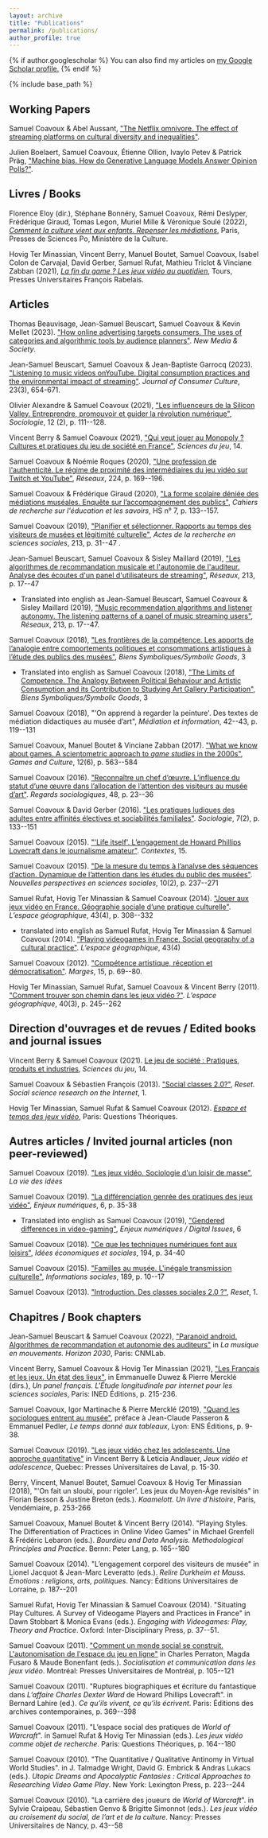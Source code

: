 ```yaml
---
layout: archive
title: "Publications"
permalink: /publications/
author_profile: true
---
```


{% if author.googlescholar %}
  You can also find my articles on <u><a href="{{author.googlescholar}}">my Google Scholar profile</a>.</u>
{% endif %}

{% include base_path %}

<!-- {% for post in site.publications reversed %}
  {% include archive-single.html %}
{% endfor %} -->

<!--A list limited to publications in English can be found [here]({{base_path}}/publications_en.html).
-->

## Working Papers

Samuel Coavoux & Abel Aussant, ["The Netflix omnivore. The effect of streaming platforms on cultural diversity and inequalities"](https://osf.io/preprints/socarxiv/dycwz).

Julien Boelaert, Samuel Coavoux, Étienne Ollion, Ivaylo Petev & Patrick Präg, ["Machine bias. How do Generative Language Models Answer Opinion Polls?"](https://osf.io/preprints/socarxiv/r2pnb).

## Livres / Books

Florence Eloy (dir.), Stéphane Bonnéry, Samuel Coavoux, Rémi Deslyper, Frédérique Giraud, Tomas Legon, Muriel Mille & Véronique Soulé (2022), [*Comment la culture vient aux enfants. Repenser les médiations*](https://www.pressesdesciencespo.fr/fr/book/?gcoi=27246100681300), Paris, Presses de Sciences Po, Ministère de la Culture.

Hovig Ter Minassian, Vincent Berry, Manuel Boutet, Samuel Coavoux, Isabel Colon de Carvajal, David Gerber, Samuel Rufat, Mathieu Triclot & Vinciane Zabban (2021), [*La fin du game ? Les jeux vidéo au quotidien*](https://pufr-editions.fr/produit/la-fin-du-game/), Tours, Presses Universitaires François Rabelais.

## Articles

Thomas Beauvisage, Jean-Samuel Beuscart, Samuel Coavoux & Kevin Mellet (2023). ["How online advertising targets consumers. The uses of categories and algorithmic tools by audience planners"](https://journals.sagepub.com/doi/10.1177/14614448221146174). *New Media & Society*.

Jean-Samuel Beuscart, Samuel Coavoux & Jean-Baptiste Garrocq (2023). ["Listening to music videos onYouTube. Digital consumption practices and the environmental impact of streaming"](https://journals.sagepub.com/doi/full/10.1177/14695405221133266). *Journal of Consumer Culture*, 23(3), 654-671.

Olivier Alexandre & Samuel Coavoux (2021), ["Les influenceurs de la Silicon Valley. Entreprendre, promouvoir et guider la révolution numérique"](https://www-cairn-info.acces.bibliotheque-diderot.fr/revue-sociologie-2021-2-page-111.htm), *Sociologie*, 12 (2), p. 111--128.

Vincent Berry & Samuel Coavoux (2021), ["Qui veut jouer au Monopoly ? Cultures et pratiques du jeu de société en France"](https://journals.openedition.org/sdj/2819), *Sciences du jeu*, 14.

Samuel Coavoux & Noémie Roques (2020), ["Une profession de l'authenticité. Le régime de proximité des intermédiaires du jeu vidéo sur Twitch et YouTube"](https://www.cairn.info/revue-reseaux-2020-6-page-169.htm), *Réseaux*, 224, p. 169--196.

Samuel Coavoux & Frédérique Giraud (2020), ["La forme scolaire déniée des médiations muséales. Enquête sur l’accompagnement des publics"](https://journals.openedition.org/cres/4427), *Cahiers de recherche sur l'éducation et les savoirs*, HS n° 7, p. 133--157.

Samuel Coavoux (2019), ["Planifier et sélectionner. Rapports au temps des visiteurs de musées et légitimité culturelle"](https://www.cairn.info/revue-actes-de-la-recherche-en-sciences-sociales-2019-1-page-31.htm), *Actes de la recherche en sciences sociales*, 213, p. 31--47
[<i class="fa fa-file-pdf-o" aria-hidden="true"></i>](https://halshs.archives-ouvertes.fr/halshs-02119400/document).

Jean-Samuel Beuscart, Samuel Coavoux & Sisley Maillard (2019), ["Les algorithmes de recommandation musicale et l'autonomie de l'auditeur. Analyse des écoutes d'un panel d'utilisateurs de streaming"](https://www.cairn.info/revue-reseaux-2019-1-page-17.htm), *Réseaux*, 213, p. 17--47
[<i class="fa fa-file-pdf-o" aria-hidden="true"></i>](https://halshs.archives-ouvertes.fr/halshs-01639788v2/document)
+ Translated into english as Jean-Samuel Beuscart, Samuel Coavoux & Sisley Maillard (2019), ["Music recommendation algorithms and listener autonomy. The listening patterns of a panel of music streaming users"](https://www.cairn-int.info/article.php?ID_ARTICLE=E_RES_213_0017), *Réseaux*, 213, p. 17--47.

Samuel Coavoux (2018), ["Les frontières de la compétence. Les apports de l’analogie entre comportements politiques et consommations artistiques à l’étude des publics des musées"](https://revue.biens-symboliques.net/296), *Biens Symboliques/Symbolic Goods*, 3
[<i class="fa fa-file-pdf-o" aria-hidden="true"></i>](https://revue.biens-symboliques.net/296?file=1)

+ Translated into english as Samuel Coavoux (2018), ["The Limits of Competence. The Analogy Between Political Behaviour and Artistic Consumption and its Contribution to Studying Art Gallery Participation"](https://revue.biens-symboliques.net/298), *Biens Symboliques/Symbolic Goods*, 3
[<i class="fa fa-file-pdf-o" aria-hidden="true"></i>](https://revue.biens-symboliques.net/298?file=1)

Samuel Coavoux (2018), "'On apprend à regarder la peinture'. Des textes de médiation didactiques au musée d’art", *Médiation et information*, 42--43, p. 119--131
[<i class="fa fa-file-pdf-o" aria-hidden="true"></i>]({{base_path}}/files/Coavoux_2018_Expo_didactique_MEI.pdf)

Samuel Coavoux, Manuel Boutet & Vinciane Zabban (2017). ["What we know about games. A scientometric approach to *game studies* in the 2000s"](http://gac.sagepub.com/content/early/2016/11/17/1555412016676661.abstract), *Games and Culture*, 12(6), p. 563--584
[<i class="fa fa-file-pdf-o" aria-hidden="true"></i>]({{base_path}}/files/coavoux2016_game_studies.pdf)

Samuel Coavoux (2016). ["Reconnaître un chef d’œuvre. L’influence du statut d’une œuvre dans l’allocation de l’attention des visiteurs au musée d’art"](http://www.regards-sociologiques.fr/n49-2016-2). *Regards sociologiques*, 48, p. 23--36
[<i class="fa fa-file-pdf-o" aria-hidden="true"></i>]({{base_path}}/files/coavoux2016_statut.pdf)

Samuel Coavoux & David Gerber (2016). ["Les pratiques ludiques des adultes entre affinités électives et sociabilités familiales"](http://www.cairn.info/resume.php?ID_ARTICLE=SOCIO_072_0133). *Sociologie*, 7(2), p. 133--151
[<i class="fa fa-file-pdf-o" aria-hidden="true"></i>]({{base_path}}/files/coavoux2016_famille_jeu.pdf)

Samuel Coavoux (2015). ["'Life itself'. L’engagement de Howard Phillips Lovecraft dans le journalisme amateur"](http://contextes.revues.org/6031). *Contextes*, 15.

Samuel Coavoux (2015). ["De la mesure du temps à l’analyse des séquences d’action. Dynamique de l’attention dans les études du public des musées"](https://www.erudit.org/revue/npss/2015/v10/n2/1030269ar.html). *Nouvelles perspectives en sciences sociales*, 10(2), p. 237--271
[<i class="fa fa-file-pdf-o" aria-hidden="true"></i>]({{base_path}}/files/coavoux2015_visitor_studies.pdf)

Samuel Rufat, Hovig Ter Minassian & Samuel Coavoux (2014). ["Jouer aux jeux vidéo en France. Géographie sociale d’une pratique culturelle"](http://www.cairn.info/resume.php?ID_ARTICLE=EG_434_0308). *L’espace géographique*, 43(4), p. 308--332
[<i class="fa fa-file-pdf-o" aria-hidden="true"></i>]({{base_path}}/files/rufat2014_espace_geo.pdf)

+ translated into english as Samuel Rufat, Hovig Ter Minassian & Samuel Coavoux (2014). ["Playing videogames in France. Social geography of a cultural practice"](https://www.cairn-int.info/article-E_EG_434_0308--playing-video-games-in-france-social.htm). *L’espace géographique*, 43(4) 
[<i class="fa fa-file-pdf-o" aria-hidden="true"></i>]({{base_path}}/files/rufat2014_espace_geo_en.pdf)

Samuel Coavoux (2012). ["Compétence artistique, réception et démocratisation"](http://marges.revues.org/355). *Marges*, 15, p. 69--80.

Hovig Ter Minassian, Samuel Rufat, Samuel Coavoux & Vincent Berry (2011). ["Comment trouver son chemin dans les jeux vidéo ?"](http://www.cairn.info/resume.php?ID_ARTICLE=EG_403_0245). *L’espace géographique*, 40(3), p. 245--262
[<i class="fa fa-file-pdf-o" aria-hidden="true"></i>]({{base_path}}/files/terminassian2011_espace_geo.pdf)

## Direction d'ouvrages et de revues / Edited books and journal issues

Vincent Berry & Samuel Coavoux (2021). [Le jeu de société : Pratiques, produits et industries](https://journals.openedition.org/sdj/2784), *Sciences du jeu*, 14.

Samuel Coavoux & Sébastien François (2013). ["Social classes 2.0?"](http://reset.revues.org/90), *Reset. Social science research on the Internet*, 1.

Hovig Ter Minassian, Samuel Rufat & Samuel Coavoux (2012). [*Espace et temps des jeux vidéo*](http://www.questions-theoriques.com/produit/16/9782917131275/Espaces%20et%20temps%20des%20jeux%20video), Paris: Questions Théoriques.

## Autres articles / Invited journal articles (non peer-reviewed)

Samuel Coavoux (2019). ["Les jeux vidéo. Sociologie d'un loisir de masse"](https://laviedesidees.fr/Les-jeux-video-sociologie-d-un-loisir-de-masse.html), *La vie des idées*


Samuel Coavoux (2019). ["La différenciation genrée des pratiques des jeux vidéo"](http://www.annales.org/enjeux-numeriques/2019/resumes/juin/07-en-resum-FR-AN-juin-2019.html#07FR), *Enjeux numériques*, 6, p. 35-38
[<i class="fa fa-file-pdf-o" aria-hidden="true"></i>](http://www.annales.org/enjeux-numeriques/2019/en-2019-06/2019-06-7.pdf)

+ Translated into english as Samuel Coavoux (2019), ["Gendered differences in video-gaming"](http://www.annales.org/enjeux-numeriques/2019/resumes/juin/07-en-resum-FR-AN-juin-2019.html#07AN), *Enjeux numériques / Digital Issues*, 6
[<i class="fa fa-file-pdf-o" aria-hidden="true"></i>](http://www.annales.org/enjeux-numeriques/DG/2019/DG-2019-06/EnjNum19b_7Coavoux.pdf)

Samuel Coavoux (2018). ["Ce que les techniques numériques font aux loisirs"](https://www.cairn.info/revue-idees-economiques-et-sociales-2018-4-page-34.htm), *Idées économiques et sociales*, 194, p. 34-40

Samuel Coavoux (2015). ["Familles au musée. L'inégale transmission culturelle"](https://www.cairn.info/revue-informations-sociales-2015-4-page-8.htm), *Informations sociales*, 189, p. 10--17
[<i class="fa fa-file-pdf-o" aria-hidden="true"></i>]({{base_path}}/files/coavoux2015_famille_musee)

Samuel Coavoux (2013). ["Introduction. Des classes sociales 2.0 ?"](http://journals.openedition.org/reset/127), *Reset*, 1.

## Chapitres / Book chapters

Jean-Samuel Beuscart & Samuel Coavoux (2022), ["Paranoid android. Algorithmes de recommandation et autonomie des auditeurs"](https://cnmlab.fr/recueil/horizon-la-musique-en-2030/chapitre/10/) in *La musique en mouvements. Horizon 2030*, Paris: CNMLab.

Vincent Berry, Samuel Coavoux & Hovig Ter Minassian (2021), ["Les Français et les jeux. Un état des lieux"](https://books.openedition.org/ined/16475), in Emmanuelle Duwez & Pierre Mercklé (dirs.), *Un panel français. L'Étude longitudinale par internet pour les sciences sociales*, Paris: INED Éditions, p. 215-236.

Samuel Coavoux, Igor Martinache & Pierre Mercklé (2019), ["Quand les sociologues entrent au musée"](http://catalogue-editions.ens-lyon.fr/resources/titles/29021100604470/extras/Passeron_Preface.pdf), préface à Jean-Claude Passeron & Emmanuel Pedler, *Le temps donné aux tableaux*, Lyon: ENS Éditions, p. 9-38.

Samuel Coavoux (2019). ["Les jeux vidéo chez les adolescents. Une approche quantitative"](https://halshs.archives-ouvertes.fr/halshs-02021618/document) in Vincent Berry & Leticia Andlauer, *Jeux vidéo et adolescence*, Quebec: Presses Universitaires de Laval, p. 15-30.

Berry, Vincent, Manuel Boutet, Samuel Coavoux & Hovig Ter Minassian (2018), "'On fait un sloubi, pour rigoler'. Les jeux du Moyen-Âge revisités" in Florian Besson & Justine Breton (eds.). *Kaamelott. Un livre d'histoire*, Paris, Vendémiaire, p. 253-266

Samuel Coavoux, Manuel Boutet & Vincent Berry (2014). "Playing Styles. The Differentiation of Practices in Online Video Games" in Michael Grenfell & Frédéric Lebaron (eds.). *Bourdieu and Data Analysis. Methodological Principles and Practice*. Bernn: Peter Lang, p. 165--180
[<i class="fa fa-file-pdf-o" aria-hidden="true"></i>]({{base_path}}/files/coavoux2014_PlayingStyles.pdf)

Samuel Coavoux (2014). "L’engagement corporel des visiteurs de musée" in Lionel Jacquot & Jean-Marc Leveratto (eds.). *Relire Durkheim et Mauss. Émotions : religions, arts, politiques*. Nancy: Éditions Universitaires de Lorraine, p. 187--201
[<i class="fa fa-file-pdf-o" aria-hidden="true"></i>](https://halshs.archives-ouvertes.fr/halshs-01121670/document)

Samuel Rufat, Hovig Ter Minassian & Samuel Coavoux (2014). "Situating Play Cultures. A Survey of Videogame Players and Practices in France" in Dawn Stobbart & Monica Evans (eds.). *Engaging with Videogames: Play, Theory and Practice*. Oxford: Inter-Disciplinary Press, p. 37--51.

Samuel Coavoux (2011). ["Comment un monde social se construit. L'autonomisation de l'espace du jeu en ligne"](https://books.openedition.org/pum/9013) in Charles Perraton, Magda Fusaro & Maude Bonenfant (eds.). *Socialisation et communication dans les jeux vidéo*. Montréal: Presses Universitaires de Montréal, p. 105--121
[<i class="fa fa-file-pdf-o" aria-hidden="true"></i>]({{base_path}}/files/coavoux2011_autonomie_wow.pdf)

Samuel Coavoux (2011). "Ruptures biographiques et écriture du fantastique dans *L’affaire Charles Dexter Ward* de Howard Phillips Lovecraft". in Bernard Lahire (ed.). *Ce qu’ils vivent, ce qu’ils écrivent*. Paris: Éditions des archives contemporaines, p. 369--398
[<i class="fa fa-file-pdf-o" aria-hidden="true"></i>]({{base_path}}/files/coavoux2011_HPL_rupture.pdf)

Samuel Coavoux (2011). "L’espace social des pratiques de *World of Warcraft*". in Samuel Rufat & Hovig Ter Minassian (eds.). *Les jeux vidéo comme objet de recherche*. Paris: Questions Théoriques, p. 164--180
[<i class="fa fa-file-pdf-o" aria-hidden="true"></i>]({{base_path}}/files/coavoux2011_espace_social_wow.pdf)

Samuel Coavoux (2010). "The Quantitative / Qualitative Antinomy in Virtual World Studies". in J. Talmadge Wright, David G. Embrick & Andras Lukacs (eds.). *Utopic Dreams and Apocalyptic Fantasies : Critical Approaches to Researching Video Game Play*. New York: Lexington Press, p. 223--244
[<i class="fa fa-file-pdf-o" aria-hidden="true"></i>]({{base_path}}/files/coavoux2010_quanti_quali.pdf)

Samuel Coavoux (2010). "La carrière des joueurs de *World of Warcraft*". in Sylvie Craipeau, Sébastien Genvo & Brigitte Simonnot (eds.). *Les jeux vidéo au croisement du social, de l’art et de la culture*. Nancy: Presses Universitaires de Nancy, p. 43--58
[<i class="fa fa-file-pdf-o" aria-hidden="true"></i>]({{base_path}}/files/coavoux2010_carriere_wow.pdf)

<!--
## Book reviews (selection)

Samuel Coavoux (2017). "L'exposition blockbuster. Compte-rendu de Matti Bunzl, *In Search of a Lost Avant-garde*", *La vie des idées*,
[<i class="fa fa-external-link" aria-hidden="true"></i>](http://www.laviedesidees.fr/L-exposition-blockbuster.html)

Samuel Coavoux (2017). "Review of Wayne H. Brekhus, *Culture and Cognition*", *International Sociology*, 32(5), p. 632--634
[<i class="fa fa-external-link" aria-hidden="true"></i>](http://journals.sagepub.com/doi/full/10.1177/0268580917725276)

Samuel Coavoux (2016). "Review of Sam Friedman, *Comedy and Distinction*", *Lectures*
[<i class="fa fa-external-link" aria-hidden="true"></i>](http://journals.openedition.org/lectures/19758)

Samuel Coavoux (2015). "Compte-rendu de Paula Rabinowitz, *American Pulp. How Paperbacks Brought Modernism to Main Street*", *Lectures*
[<i class="fa fa-external-link" aria-hidden="true"></i>](http://journals.openedition.org/lectures/16808)

Samuel Coavoux (2014). "Compte-rendu de Stephen Turner, *American Sociology. From Pre-Disciplinary to Post-Normal*", *Lectures*
[<i class="fa fa-external-link" aria-hidden="true"></i>](http://journals.openedition.org/lectures/13763)

Samuel Coavoux (2013). "Compte-rendu de Muriel Darmon, *Classes préparatoires. La fabrique d'une jeunesse dominante*", *Lectures*
[<i class="fa fa-external-link" aria-hidden="true"></i>](http://journals.openedition.org/lectures/12566)

Samuel Coavoux (2013). "Compte-rendu de Marcel Mauss, *Techniques, technologie et civilisation*", *Lectures*
[<i class="fa fa-external-link" aria-hidden="true"></i>](http://journals.openedition.org/lectures/10288)

Samuel Coavoux (2013). "Review of Katherine W. Scheil, *She Hath Been Reading*", *International Sociology*, 28(5), p. 536--539
[<i class="fa fa-external-link" aria-hidden="true"></i>](http://iss.sagepub.com/content/28/5/536.full)

Samuel Coavoux (2012). "Compte-rendu de Sylvie Craipeau, *La société en jeu(x)*", *Réseaux*, 171, p. 230--232
[<i class="fa fa-external-link" aria-hidden="true"></i>](http://www.cairn.info/revue-reseaux-2012-1-p-217.htm)

Samuel Coavoux (2011). "Compte-rendu de Björn-Olav Dozo, *Mesures de l'écrivain*", *Contextes*,
[<i class="fa fa-external-link" aria-hidden="true"></i>](http://contextes.revues.org/4895)

Samuel Coavoux (2011). "Compte-rendu de Catherine Keller, Luc Massou & Pierre Morelli (eds.)", *Les non-usagers des TIC*, *Réseaux*, 167, p. 222--224
[<i class="fa fa-external-link" aria-hidden="true"></i>](http://www.cairn.info/resume.php?ID_ARTICLE=RES_167_0209)

Samuel Coavoux (2011). "Compte-rendu de Laurence Corroy et Emilie Roche, *La presse en France depuis 1945*", *Réseaux*, 165, p. 258--261
[<i class="fa fa-external-link" aria-hidden="true"></i>](http://www.cairn.info/resume.php?ID_ARTICLE=RES_165_0249)

Samuel Coavoux (2011). "Compte-rendu de Hélène Eck & Claire Blandin (eds.), *'La vie des femmes'. La presse féminine au XIX^e^ et XX^e^ siècles*", *Réseaux*, 165, p. 255-258
[<i class="fa fa-external-link" aria-hidden="true"></i>](http://www.cairn.info/resume.php?ID_ARTICLE=RES_165_0249)

Samuel Coavoux (2010). "Compte-rendu de Laurent Tessier, *Le Vietnam, un cinéma de l'apocalypse*", *Réseaux*, 160-161, p. 323--325
[<i class="fa fa-external-link" aria-hidden="true"></i>](http://www.cairn.info/resume.php?ID_ARTICLE=RES_160_0319)

Samuel Coavoux (2010). "Compte-rendu de Pierre Mœglin, *Les industries éducatives*", *Réseaux*, 164, p. 231--234
[<i class="fa fa-external-link" aria-hidden="true"></i>](http://www.cairn.info/resume.php?ID_ARTICLE=RES_164_0225)


Samuel Coavoux (2009). "Compte-rendu de Louis Pinto, *La théorie souveraine. Les philosophes français et la sociologie au XX^e^ siècle*", *Lectures*
[<i class="fa fa-external-link" aria-hidden="true"></i>](http://journals.openedition.org/lectures/860)


Samuel Coavoux (2008). "Compte-rendu de Howard Becker, *Comment parler de la société. Artistes, écrivains, chercheurs et représentations sociales*", *Lectures*
[<i class="fa fa-external-link" aria-hidden="true"></i>](http://journals.openedition.org/lectures/855)

Samuel Coavoux (2008). "Compte-rendu de Ian Hacking, *Entre science et réalité. La construction sociale de quoi ?*", *Lectures*
[<i class="fa fa-external-link" aria-hidden="true"></i>](http://journals.openedition.org/lectures/689)
-->
<!--
# Books and edited


# Book reviews
-->
